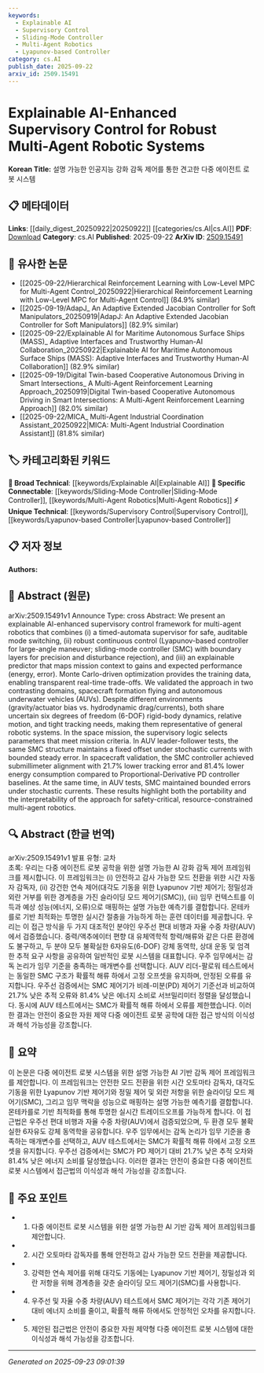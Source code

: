 ```yaml
---
keywords:
  - Explainable AI
  - Supervisory Control
  - Sliding-Mode Controller
  - Multi-Agent Robotics
  - Lyapunov-based Controller
category: cs.AI
publish_date: 2025-09-22
arxiv_id: 2509.15491
---
```


<!-- KEYWORD_LINKING_METADATA:
{
  "processed_timestamp": "2025-09-23T09:01:39.253794",
  "vocabulary_version": "1.0",
  "selected_keywords": [
    "Explainable AI",
    "Supervisory Control",
    "Sliding-Mode Controller",
    "Multi-Agent Robotics",
    "Lyapunov-based Controller"
  ],
  "rejected_keywords": [],
  "similarity_scores": {
    "Explainable AI": 0.78,
    "Supervisory Control": 0.82,
    "Sliding-Mode Controller": 0.79,
    "Multi-Agent Robotics": 0.77,
    "Lyapunov-based Controller": 0.75
  },
  "extraction_method": "AI_prompt_based",
  "budget_applied": true,
  "candidates_json": {
    "candidates": [
      {
        "surface": "Explainable AI",
        "canonical": "Explainable AI",
        "aliases": [
          "XAI"
        ],
        "category": "broad_technical",
        "rationale": "Explainable AI is a key component of the framework, enhancing interpretability in AI systems.",
        "novelty_score": 0.55,
        "connectivity_score": 0.85,
        "specificity_score": 0.65,
        "link_intent_score": 0.78
      },
      {
        "surface": "Supervisory Control",
        "canonical": "Supervisory Control",
        "aliases": [],
        "category": "unique_technical",
        "rationale": "Central to the paper's framework, it integrates multiple control strategies for robust system management.",
        "novelty_score": 0.72,
        "connectivity_score": 0.7,
        "specificity_score": 0.8,
        "link_intent_score": 0.82
      },
      {
        "surface": "Sliding-Mode Controller",
        "canonical": "Sliding-Mode Controller",
        "aliases": [
          "SMC"
        ],
        "category": "specific_connectable",
        "rationale": "The SMC is crucial for maintaining precision and disturbance rejection in the control framework.",
        "novelty_score": 0.6,
        "connectivity_score": 0.75,
        "specificity_score": 0.78,
        "link_intent_score": 0.79
      },
      {
        "surface": "Multi-Agent Robotics",
        "canonical": "Multi-Agent Robotics",
        "aliases": [],
        "category": "specific_connectable",
        "rationale": "The paper focuses on enhancing control in multi-agent robotic systems, a growing area in robotics.",
        "novelty_score": 0.58,
        "connectivity_score": 0.8,
        "specificity_score": 0.7,
        "link_intent_score": 0.77
      },
      {
        "surface": "Lyapunov-based Controller",
        "canonical": "Lyapunov-based Controller",
        "aliases": [],
        "category": "unique_technical",
        "rationale": "This controller is used for large-angle maneuvers, highlighting its role in robust control strategies.",
        "novelty_score": 0.68,
        "connectivity_score": 0.65,
        "specificity_score": 0.82,
        "link_intent_score": 0.75
      }
    ],
    "ban_list_suggestions": [
      "mode switching",
      "mission context",
      "training data"
    ]
  },
  "decisions": [
    {
      "candidate_surface": "Explainable AI",
      "resolved_canonical": "Explainable AI",
      "decision": "linked",
      "scores": {
        "novelty": 0.55,
        "connectivity": 0.85,
        "specificity": 0.65,
        "link_intent": 0.78
      }
    },
    {
      "candidate_surface": "Supervisory Control",
      "resolved_canonical": "Supervisory Control",
      "decision": "linked",
      "scores": {
        "novelty": 0.72,
        "connectivity": 0.7,
        "specificity": 0.8,
        "link_intent": 0.82
      }
    },
    {
      "candidate_surface": "Sliding-Mode Controller",
      "resolved_canonical": "Sliding-Mode Controller",
      "decision": "linked",
      "scores": {
        "novelty": 0.6,
        "connectivity": 0.75,
        "specificity": 0.78,
        "link_intent": 0.79
      }
    },
    {
      "candidate_surface": "Multi-Agent Robotics",
      "resolved_canonical": "Multi-Agent Robotics",
      "decision": "linked",
      "scores": {
        "novelty": 0.58,
        "connectivity": 0.8,
        "specificity": 0.7,
        "link_intent": 0.77
      }
    },
    {
      "candidate_surface": "Lyapunov-based Controller",
      "resolved_canonical": "Lyapunov-based Controller",
      "decision": "linked",
      "scores": {
        "novelty": 0.68,
        "connectivity": 0.65,
        "specificity": 0.82,
        "link_intent": 0.75
      }
    }
  ]
}
-->

# Explainable AI-Enhanced Supervisory Control for Robust Multi-Agent Robotic Systems

**Korean Title:** 설명 가능한 인공지능 강화 감독 제어를 통한 견고한 다중 에이전트 로봇 시스템

## 📋 메타데이터

**Links**: [[daily_digest_20250922|20250922]] [[categories/cs.AI|cs.AI]]
**PDF**: [Download](https://arxiv.org/pdf/2509.15491.pdf)
**Category**: cs.AI
**Published**: 2025-09-22
**ArXiv ID**: [2509.15491](https://arxiv.org/abs/2509.15491)

## 🔗 유사한 논문
- [[2025-09-22/Hierarchical Reinforcement Learning with Low-Level MPC for Multi-Agent Control_20250922|Hierarchical Reinforcement Learning with Low-Level MPC for Multi-Agent Control]] (84.9% similar)
- [[2025-09-19/AdapJ_ An Adaptive Extended Jacobian Controller for Soft Manipulators_20250919|AdapJ: An Adaptive Extended Jacobian Controller for Soft Manipulators]] (82.9% similar)
- [[2025-09-22/Explainable AI for Maritime Autonomous Surface Ships (MASS)_ Adaptive Interfaces and Trustworthy Human-AI Collaboration_20250922|Explainable AI for Maritime Autonomous Surface Ships (MASS): Adaptive Interfaces and Trustworthy Human-AI Collaboration]] (82.9% similar)
- [[2025-09-19/Digital Twin-based Cooperative Autonomous Driving in Smart Intersections_ A Multi-Agent Reinforcement Learning Approach_20250919|Digital Twin-based Cooperative Autonomous Driving in Smart Intersections: A Multi-Agent Reinforcement Learning Approach]] (82.0% similar)
- [[2025-09-22/MICA_ Multi-Agent Industrial Coordination Assistant_20250922|MICA: Multi-Agent Industrial Coordination Assistant]] (81.8% similar)

## 🏷️ 카테고리화된 키워드
**🧠 Broad Technical**: [[keywords/Explainable AI|Explainable AI]]
**🔗 Specific Connectable**: [[keywords/Sliding-Mode Controller|Sliding-Mode Controller]], [[keywords/Multi-Agent Robotics|Multi-Agent Robotics]]
**⚡ Unique Technical**: [[keywords/Supervisory Control|Supervisory Control]], [[keywords/Lyapunov-based Controller|Lyapunov-based Controller]]

## 📋 저자 정보

**Authors:** 

## 📄 Abstract (원문)

arXiv:2509.15491v1 Announce Type: cross 
Abstract: We present an explainable AI-enhanced supervisory control framework for multi-agent robotics that combines (i) a timed-automata supervisor for safe, auditable mode switching, (ii) robust continuous control (Lyapunov-based controller for large-angle maneuver; sliding-mode controller (SMC) with boundary layers for precision and disturbance rejection), and (iii) an explainable predictor that maps mission context to gains and expected performance (energy, error). Monte Carlo-driven optimization provides the training data, enabling transparent real-time trade-offs.
  We validated the approach in two contrasting domains, spacecraft formation flying and autonomous underwater vehicles (AUVs). Despite different environments (gravity/actuator bias vs. hydrodynamic drag/currents), both share uncertain six degrees of freedom (6-DOF) rigid-body dynamics, relative motion, and tight tracking needs, making them representative of general robotic systems. In the space mission, the supervisory logic selects parameters that meet mission criteria. In AUV leader-follower tests, the same SMC structure maintains a fixed offset under stochastic currents with bounded steady error. In spacecraft validation, the SMC controller achieved submillimeter alignment with 21.7% lower tracking error and 81.4% lower energy consumption compared to Proportional-Derivative PD controller baselines. At the same time, in AUV tests, SMC maintained bounded errors under stochastic currents. These results highlight both the portability and the interpretability of the approach for safety-critical, resource-constrained multi-agent robotics.

## 🔍 Abstract (한글 번역)

arXiv:2509.15491v1 발표 유형: 교차  
초록: 우리는 다중 에이전트 로봇 공학을 위한 설명 가능한 AI 강화 감독 제어 프레임워크를 제시합니다. 이 프레임워크는 (i) 안전하고 감사 가능한 모드 전환을 위한 시간 자동자 감독자, (ii) 강건한 연속 제어(대각도 기동을 위한 Lyapunov 기반 제어기; 정밀성과 외란 거부를 위한 경계층을 가진 슬라이딩 모드 제어기(SMC)), (iii) 임무 컨텍스트를 이득과 예상 성능(에너지, 오류)으로 매핑하는 설명 가능한 예측기를 결합합니다. 몬테카를로 기반 최적화는 투명한 실시간 절충을 가능하게 하는 훈련 데이터를 제공합니다. 우리는 이 접근 방식을 두 가지 대조적인 분야인 우주선 편대 비행과 자율 수중 차량(AUV)에서 검증했습니다. 중력/액추에이터 편향 대 유체역학적 항력/해류와 같은 다른 환경에도 불구하고, 두 분야 모두 불확실한 6자유도(6-DOF) 강체 동역학, 상대 운동 및 엄격한 추적 요구 사항을 공유하여 일반적인 로봇 시스템을 대표합니다. 우주 임무에서는 감독 논리가 임무 기준을 충족하는 매개변수를 선택합니다. AUV 리더-팔로워 테스트에서는 동일한 SMC 구조가 확률적 해류 하에서 고정 오프셋을 유지하며, 안정된 오류를 유지합니다. 우주선 검증에서는 SMC 제어기가 비례-미분(PD) 제어기 기준선과 비교하여 21.7% 낮은 추적 오류와 81.4% 낮은 에너지 소비로 서브밀리미터 정렬을 달성했습니다. 동시에 AUV 테스트에서는 SMC가 확률적 해류 하에서 오류를 제한했습니다. 이러한 결과는 안전이 중요한 자원 제약 다중 에이전트 로봇 공학에 대한 접근 방식의 이식성과 해석 가능성을 강조합니다.

## 📝 요약

이 논문은 다중 에이전트 로봇 시스템을 위한 설명 가능한 AI 기반 감독 제어 프레임워크를 제안합니다. 이 프레임워크는 안전한 모드 전환을 위한 시간 오토마타 감독자, 대각도 기동을 위한 Lyapunov 기반 제어기와 정밀 제어 및 외란 저항을 위한 슬라이딩 모드 제어기(SMC), 그리고 임무 맥락을 성능으로 매핑하는 설명 가능한 예측기를 결합합니다. 몬테카를로 기반 최적화를 통해 투명한 실시간 트레이드오프를 가능하게 합니다. 이 접근법은 우주선 편대 비행과 자율 수중 차량(AUV)에서 검증되었으며, 두 환경 모두 불확실한 6자유도 강체 동역학을 공유합니다. 우주 임무에서는 감독 논리가 임무 기준을 충족하는 매개변수를 선택하고, AUV 테스트에서는 SMC가 확률적 해류 하에서 고정 오프셋을 유지합니다. 우주선 검증에서는 SMC가 PD 제어기 대비 21.7% 낮은 추적 오차와 81.4% 낮은 에너지 소비를 달성했습니다. 이러한 결과는 안전이 중요한 다중 에이전트 로봇 시스템에서 접근법의 이식성과 해석 가능성을 강조합니다.

## 🎯 주요 포인트

- 1. 다중 에이전트 로봇 시스템을 위한 설명 가능한 AI 기반 감독 제어 프레임워크를 제안합니다.
- 2. 시간 오토마타 감독자를 통해 안전하고 감사 가능한 모드 전환을 제공합니다.
- 3. 강력한 연속 제어를 위해 대각도 기동에는 Lyapunov 기반 제어기, 정밀성과 외란 저항을 위해 경계층을 갖춘 슬라이딩 모드 제어기(SMC)를 사용합니다.
- 4. 우주선 및 자율 수중 차량(AUV) 테스트에서 SMC 제어기는 각각 기존 제어기 대비 에너지 소비를 줄이고, 확률적 해류 하에서도 안정적인 오차를 유지합니다.
- 5. 제안된 접근법은 안전이 중요한 자원 제약형 다중 에이전트 로봇 시스템에 대한 이식성과 해석 가능성을 강조합니다.


---

*Generated on 2025-09-23 09:01:39*